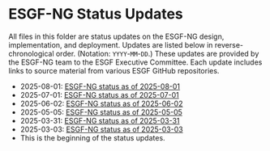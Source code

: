 # ESGF-NG Status Updates

All files in this folder are status updates on the ESGF-NG design, implementation, and deployment. Updates are listed below in reverse-chronological order. (Notation: `YYYY`-`MM`-`DD`.) These updates are provided by the ESGF-NG team to the ESGF Executive Committee. Each update includes links to source material from various ESGF GitHub repositories.

* 2025-08-01: [ESGF-NG status as of 2025-08-01](./20250801-ESGF-NG.md)
* 2025-07-01: [ESGF-NG status as of 2025-07-01](./20250701-ESGF-NG.md)
* 2025-06-02: [ESGF-NG status as of 2025-06-02](./20250602-ESGF-NG.md)
* 2025-05-05: [ESGF-NG status as of 2025-05-05](./20250505-ESGF-NG.md)
* 2025-03-31: [ESGF-NG status as of 2025-03-31](./20250331-ESGF-NG.md)
* 2025-03-03: [ESGF-NG status as of 2025-03-03](./20250303-ESGF-NG.md)
* This is the beginning of the status updates.
